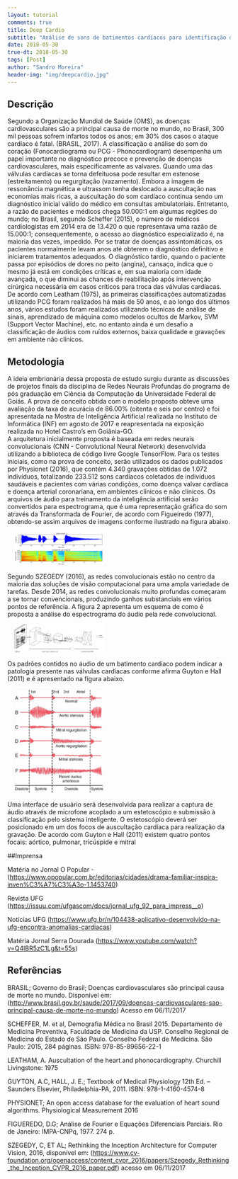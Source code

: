 ```yaml
---
layout: tutorial
comments: true
title: Deep Cardio 
subtitle: "Análise de sons de batimentos cardíacos para identificação de problemas cardiovasculares"
date: 2018-05-30
true-dt: 2018-05-30
tags: [Post]
author: "Sandro Moreira"
header-img: "img/deepcardio.jpg"
---
```


## Descrição

Segundo a Organização Mundial de Saúde (OMS), as doenças cardiovasculares são a principal causa de morte no mundo, no Brasil, 300 mil pessoas sofrem infartos todos os anos; em 30% dos casos o ataque cardíaco é fatal. (BRASIL, 2017).
A classificação e análise do som do coração (Fonocardiograma ou PCG - Phonocardiogram) desempenha um papel importante no diagnóstico precoce e prevenção de doenças cardiovasculares, mais especificamente as valvares. Quando uma das válvulas cardíacas se torna defeituosa pode resultar em estenose (estreitamento) ou regurgitação (vazamento). 
Embora a imagem de ressonância magnética e ultrassom tenha deslocado a auscultação nas economias mais ricas, a auscultação do som cardíaco continua sendo um diagnóstico inicial válido do médico em consultas ambulatoriais. Entretanto, a razão de pacientes e médicos chega 50.000:1 em algumas regiões do mundo; no Brasil, segundo Scheffer (2015), o número de médicos cardiologistas em 2014 era de 13.420 o que representava uma razão de 15.000:1; consequentemente, o acesso ao diagnóstico especializado é, na maioria das vezes, impedido. 
Por se tratar de doenças assintomáticas, os pacientes normalmente levam anos até obterem o diagnóstico definitivo e iniciarem tratamentos adequados. 
O diagnóstico tardio, quando o paciente passa por episódios de dores no peito (angina), cansaço, indica que o mesmo já está em condições críticas e, em sua maioria com idade avançada, o que diminui as chances de reabilitação após intervenção cirúrgica necessária em casos críticos para troca das válvulas cardíacas. 
De acordo com Leatham (1975), as primeiras classificações automatizadas utilizando PCG foram realizados há mais de 50 anos, e ao longo dos últimos anos, vários estudos foram realizados utilizando técnicas de análise de sinais, aprendizado de máquina como modelos ocultos de Markov, SVM (Support Vector Machine), etc. no entanto ainda é um desafio a classificação de áudios com ruídos externos, baixa qualidade e gravações em ambiente não clínicos.  


## Metodologia

A ideia embrionária dessa proposta de estudo surgiu durante as discussões de projetos finais da disciplina de Redes Neurais Profundas do programa de pós graduação em Ciência da Computação da Universidade Federal de Goiás. 
A prova de conceito obtida com o modelo proposto obteve uma avaliação da taxa de acurácia de 86.00% (oitenta e seis por centro) e foi apresentada na Mostra de Inteligência Artificial realizada no Instituto de Informática (INF) em agosto de 2017 e reapresentada na exposição realizada no Hotel Castro’s em Goiânia-GO.  
A arquitetura inicialmente proposta é baseada em redes neurais convolucionais (CNN - Convolutional Neural Network) desenvolvida utilizando a biblioteca de código livre Google TensorFlow.
Para os testes iniciais, como na prova de conceito, serão utilizados os dados publicados por Physionet (2016), que contém 4.340 gravações obtidas de 1.072 indivíduos, totalizando 233.512 sons cardíacos coletados de indivíduos saudáveis e pacientes com várias condições, como doença valvar cardíaca e doença arterial coronariana, em ambientes clínicos e não clínicos.
 Os arquivos de áudio para treinamento da inteligência artificial serão convertidos para espectrograma, que é uma representação gráfica do som através da Transformada de Fourier, de acordo com Figueiredo (1977), obtendo-se assim arquivos de imagens conforme ilustrado na figura abaixo.

<img src="/img/spectro.png" alt="spectro" class="img-responsive thumbnail pull-right" style="margin-left:3%; width: 40%;">

 Segundo SZEGEDY (2016), as redes convolucionais estão no centro da maioria das soluções de visão computacional para uma ampla variedade de tarefas. Desde 2014, as redes convolucionais muito profundas começaram a se tornar convencionais, produzindo ganhos substanciais em vários pontos de referência. A figura 2 apresenta um esquema de como é proposta a análise do espectrograma do áudio pela rede convolucional.

<img src="/img/convolution_cardio.png" alt="convolucional" class="img-responsive thumbnail pull-right" style="margin-left:3%; width: 40%;">

Os padrões contidos no áudio de um batimento cardíaco podem indicar a patologia presente nas válvulas cardíacas conforme afirma Guyton e Hall (2011)  e é apresentado na figura abaixo.

<img src="/img/phonocardio.png" alt="phonocardio" class="img-responsive thumbnail pull-right" style="margin-left:3%; width: 40%;">

Uma interface de usuário será desenvolvida para realizar a captura de áudio através de microfone acoplado a um estetoscópio e submissão à classificação pelo sistema inteligente. O estetoscópio deverá ser posicionado em um dos focos de auscultação cardíaca para realização da gravação.  De acordo com Guyton e Hall (2011) existem quatro pontos focais: aórtico, pulmonar, tricúspide e mitral

##Imprensa

Matéria no Jornal O Popular - (https://www.opopular.com.br/editorias/cidades/drama-familiar-inspira-inven%C3%A7%C3%A3o-1.1453740)

Revista UFG (https://issuu.com/ufgascom/docs/jornal_ufg_92_para_impress__o)

Notícias UFG (https://www.ufg.br/n/104438-aplicativo-desenvolvido-na-ufg-encontra-anomalias-cardiacas)

Matéria Jornal Serra Dourada (https://www.youtube.com/watch?v=Q4lBR5zC1Lg&t=55s)


## Referências

BRASIL; Governo do Brasil; Doenças cardiovasculares são principal causa de morte no mundo. Disponível em: 
(http://www.brasil.gov.br/saude/2017/09/doencas-cardiovasculares-sao-principal-causa-de-morte-no-mundo) Acesso em 06/11/2017

SCHEFFER, M. et al, Demografia Médica no Brasil 2015. Departamento de Medicina Preventiva, Faculdade de Medicina da USP. Conselho Regional de Medicina do Estado de São Paulo. Conselho Federal de Medicina. São Paulo: 2015, 284 páginas. ISBN: 978-85-89656-22-1

LEATHAM, A. Auscultation of the heart and phonocardiography. Churchill Livingstone: 1975

GUYTON, A.C, HALL, J. E.; Textbook of Medical Physiology 12th Ed. – Saunders Elsevier, Philadelphia-PA,  2011. ISBN: 978-1-4160-4574-8

PHYSIONET; An open access database for the evaluation of heart sound algorithms. Physiological Measurement 2016

FIGUEREDO, D.G; Análise de Fourier e Equações Diferenciais Parciais. Rio de Janeiro: IMPA-CNPq, 1977. 274 p.

SZEGEDY, C, ET AL; Rethinking the Inception Architecture for Computer Vision, 2016, disponível em: (https://www.cv-foundation.org/openaccess/content_cvpr_2016/papers/Szegedy_Rethinking_the_Inception_CVPR_2016_paper.pdf) acesso em 06/11/2017
